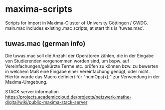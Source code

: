 # maxima-scripts

Scripts for import in Maxima-Cluster of University Göttingen / GWDG.  
main.mac includes existing .mac scripts; at start this is 'tuwas.mac'. 

tuwas.mac (german info)
--------------------------
Die tuwas.mac soll die Anzahl der Operatoren zählen, die in der Eingabe von Studierenden vorgenommen worden sind, um bspw. auf Vereinfachungen/gekürzte Terme etc. prüfen zu können bzw. zu bewerten in welchem Maß eine Eingabe einer Vereinfachung genügt, oder nicht. Hierfür wurde das Macro definiert für "numOps(x);" zur Verwendung in der Maxima-Umgebung.

STACK-server information
https://projects.academiccloud.de/projects/netzwerk-mathe-digital/wiki/public-maxima-stack-server
